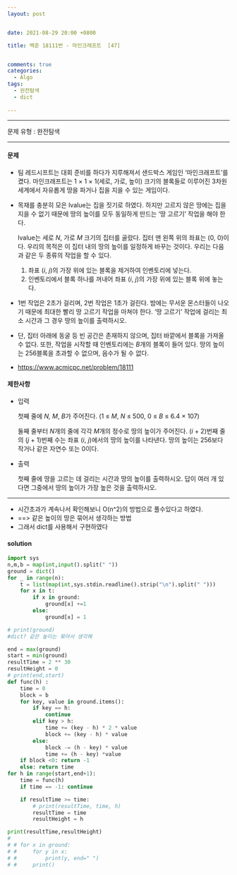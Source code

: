 ```yaml
---
layout: post


date: 2021-08-29 20:00 +0800

title: 백준 18111번 - 마인크래프트  [47]


comments: true
categories: 
  - Algo
tags: 
  - 완전탐색
  - dict
  
---
```


---



문제 유형 : 완전탐색

---

#### 문제

- 팀 레드시프트는 대회 준비를 하다가 지루해져서 샌드박스 게임인 ‘마인크래프트’를 켰다. 마인크래프트는 1 × 1 × 1(세로, 가로, 높이) 크기의 블록들로 이루어진 3차원 세계에서 자유롭게 땅을 파거나 집을 지을 수 있는 게임이다.

- 목재를 충분히 모은 lvalue는 집을 짓기로 하였다. 하지만 고르지 않은 땅에는 집을 지을 수 없기 때문에 땅의 높이를 모두 동일하게 만드는 ‘땅 고르기’ 작업을 해야 한다.

  lvalue는 세로 *N*, 가로 *M* 크기의 집터를 골랐다. 집터 맨 왼쪽 위의 좌표는 (0, 0)이다. 우리의 목적은 이 집터 내의 땅의 높이를 일정하게 바꾸는 것이다. 우리는 다음과 같은 두 종류의 작업을 할 수 있다.

  1. 좌표 (*i*, *j*)의 가장 위에 있는 블록을 제거하여 인벤토리에 넣는다.
  2. 인벤토리에서 블록 하나를 꺼내어 좌표 (*i*, *j*)의 가장 위에 있는 블록 위에 놓는다.

- 1번 작업은 2초가 걸리며, 2번 작업은 1초가 걸린다. 밤에는 무서운 몬스터들이 나오기 때문에 최대한 빨리 땅 고르기 작업을 마쳐야 한다. ‘땅 고르기’ 작업에 걸리는 최소 시간과 그 경우 땅의 높이를 출력하시오.

- 단, 집터 아래에 동굴 등 빈 공간은 존재하지 않으며, 집터 바깥에서 블록을 가져올 수 없다. 또한, 작업을 시작할 때 인벤토리에는 *B*개의 블록이 들어 있다. 땅의 높이는 256블록을 초과할 수 없으며, 음수가 될 수 없다.

- https://www.acmicpc.net/problem/18111

#### 제한사항

- 입력

  첫째 줄에 *N, M*, *B*가 주어진다. (1 ≤ *M*, *N* ≤ 500, 0 ≤ *B* ≤ 6.4 × 107)

  둘째 줄부터 *N*개의 줄에 각각 *M*개의 정수로 땅의 높이가 주어진다. (*i* + 2)번째 줄의 (*j* + 1)번째 수는 좌표 (*i*, *j*)에서의 땅의 높이를 나타낸다. 땅의 높이는 256보다 작거나 같은 자연수 또는 0이다.

- 출력

  첫째 줄에 땅을 고르는 데 걸리는 시간과 땅의 높이를 출력하시오. 답이 여러 개 있다면 그중에서 땅의 높이가 가장 높은 것을 출력하시오.

---


- 시간초과가 계속나서 확인해보니 O(n^2)의 방법으로 풀수있다고 하였다.
- ==> 같은 높이의 땅은 묶어서 생각하는 방법 
- 그래서 dict를 사용해서 구현하였다

#### solution

```python
import sys
n,m,b = map(int,input().split(" "))
ground = dict()
for _ in range(n):
    t = list(map(int,sys.stdin.readline().strip("\n").split(" ")))
    for x in t:
        if x in ground:
            ground[x] +=1
        else:
            ground[x] = 1

# print(ground)
#dict? 같은 높이는 묶어서 생각해

end = max(ground)
start = min(ground)
resultTime = 2 ** 30
resultHeight = 0
# print(end,start)
def func(h) :
    time = 0
    block = b
    for key, value in ground.items():
        if key == h:
            continue
        elif key > h:
            time += (key - h) * 2 * value
            block += (key - h) * value
        else:
            block -= (h - key) * value
            time += (h - key) *value
    if block <0: return -1
    else: return time
for h in range(start,end+1):
    time = func(h)
    if time == -1: continue

    if resultTime >= time:
        # print(resultTime, time, h)
        resultTime = time
        resultHeight = h

print(resultTime,resultHeight)
#
# # for x in ground:
# #     for y in x:
# #         print(y, end=" ")
# #     print()
```



 